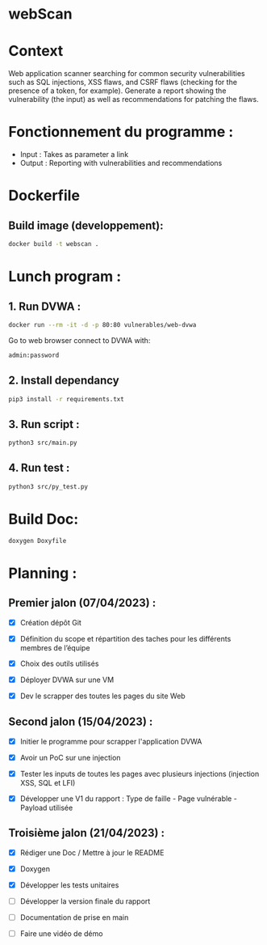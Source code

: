 # webScan

# Context

Web application scanner searching for common security vulnerabilities such as SQL injections, XSS flaws, and CSRF flaws (checking for the presence of a token, for example). Generate a report showing the vulnerability (the input) as well as recommendations for patching the flaws.

# Fonctionnement du programme :

- Input : Takes as parameter a link
- Output : Reporting with vulnerabilities and recommendations

# Dockerfile

## Build image (developpement):

```bash
docker build -t webscan .
```


# Lunch program : 

## 1. Run DVWA :

```bash
docker run --rm -it -d -p 80:80 vulnerables/web-dvwa
```

Go to web browser connect to DVWA with:
```bash
admin:password
```

## 2. Install dependancy

```bash
pip3 install -r requirements.txt
```

## 3. Run script :

```bash
python3 src/main.py
```

## 4. Run test :
```bash
python3 src/py_test.py
```

# Build Doc:

```bash
doxygen Doxyfile
```

# Planning :

## Premier jalon (07/04/2023) :

- [x] Création dépôt Git

- [x] Définition du scope et répartition des taches pour les différents membres de l’équipe

- [x] Choix des outils utilisés

- [x] Déployer DVWA sur une VM

- [x] Dev le scrapper des toutes les pages du site Web

## Second jalon (15/04/2023) :

- [x] Initier le programme pour scrapper l'application DVWA

- [x] Avoir un PoC sur une injection

- [x] Tester les inputs de toutes les pages avec plusieurs injections (injection XSS, SQL et LFI)

- [x] Développer une V1 du rapport : Type de faille - Page vulnérable - Payload utilisée

## Troisième jalon (21/04/2023) :

- [x] Rédiger une Doc / Mettre à jour le README

- [x] Doxygen

- [x] Développer les tests unitaires

- [ ] Développer la version finale du rapport

- [ ] Documentation de prise en main

- [ ] Faire une vidéo de démo

```

```
